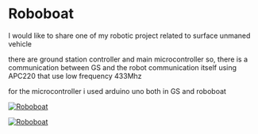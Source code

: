 # Roboboat
I would like to share one of my robotic project related to surface unmaned vehicle

there are ground station controller and main microcontroller 
so, there is a communication between GS and the robot 
communication itself using APC220 that use low frequency 433Mhz 

for the microcontroller i used arduino uno both in GS and roboboat

[![Roboboat](https://img.youtube.com/vi/-04ABM0LRGk/0.jpg)](https://www.youtube.com/watch?v=-04ABM0LRGk)

[![Roboboat](https://img.youtube.com/vi/ty5yiIIjeWo/0.jpg)](https://www.youtube.com/watch?v=ty5yiIIjeWo)



